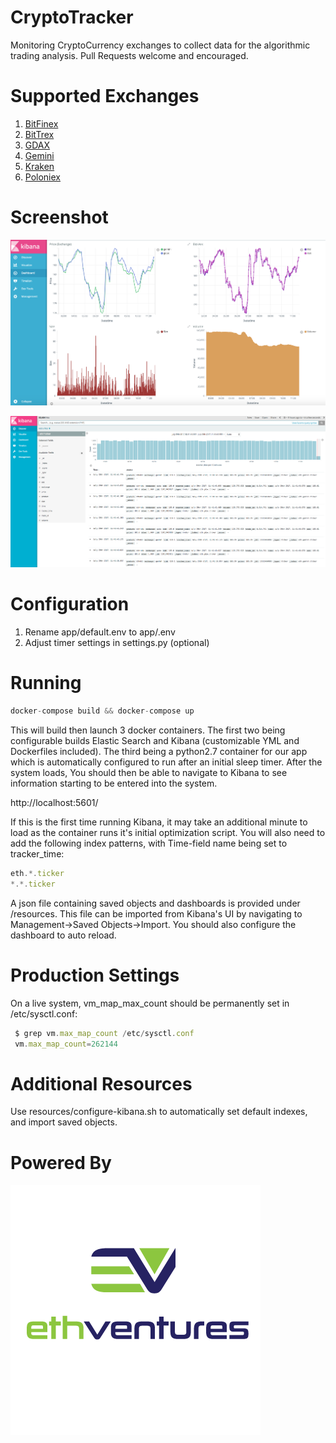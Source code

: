 # CryptoTracker
Monitoring CryptoCurrency exchanges to collect data for the algorithmic trading analysis. Pull Requests welcome and encouraged.

# Supported Exchanges
 1. [BitFinex](https://bitfinex.com/)
 2. [BitTrex](https://bittrex.com/)
 3. [GDAX](https://gdax.com)
 4. [Gemini](https://gemini.com)
 5. [Kraken](https://kraken.com)
 6. [Poloniex](https://poloniex.com)

# Screenshot

![Dashboard 1](./resources/img/Dashboard.png "Dashboard 1")

![Dashboard 2](./resources/img/Dashboard2.png "Dashboard 2")

# Configuration
1. Rename app/default.env to app/.env
2. Adjust timer settings in settings.py (optional)

# Running
```js
docker-compose build && docker-compose up
```
This will build then launch 3 docker containers. The first two being configurable builds Elastic Search and Kibana (customizable YML and Dockerfiles included). The third being a python2.7 container for our app which is automatically configured to run after an initial sleep timer. After the system loads, You should then be able to navigate to Kibana to see information starting to be entered into the system.

http://localhost:5601/

If this is the first time running Kibana, it may take an additional minute to load as the container runs it's initial optimization script. You will also need to add the following index patterns, with Time-field name being set to tracker_time:

```js
eth.*.ticker
*.*.ticker
```

 A json file containing saved objects and dashboards is provided under /resources. This file can be imported from Kibana's UI by navigating to Management->Saved Objects->Import. You should also configure the dashboard to auto reload.

# Production Settings
 On a live system, vm_map_max_count should be permanently set in /etc/sysctl.conf:
```js
 $ grep vm.max_map_count /etc/sysctl.conf
 vm.max_map_count=262144
```

# Additional Resources
Use resources/configure-kibana.sh to automatically set default indexes, and import saved objects.
# Powered By
<a href="http://ethventures.io/" rel="EthVentures">![EthVentures](./resources/img/ethventures-logo.png)</a>
